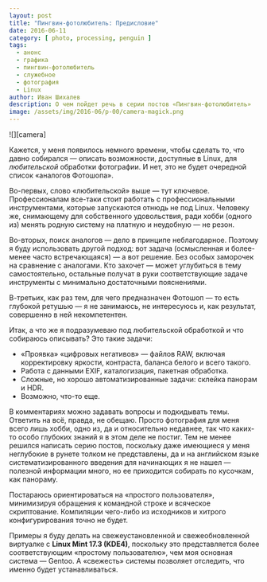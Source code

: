 ```yaml
---
layout: post
title: "Пингвин-фотолюбитель: Предисловие"
date: 2016-06-11
category: [ photo, processing, penguin ]
tags:
  - анонс
  - графика
  - пингвин-фотолюбитель
  - служебное
  - фотография
  - Linux
author: Иван Шихалев
description: О чем пойдет речь в серии постов «Пингвин-фотолюбитель»
image: /assets/img/2016-06/p-00/camera-magick.png
---
```


<div class="right-box" style="width: 300px;">
![][camera]
</div>

Кажется, у меня появилось немного времени, чтобы сделать то, что давно собирался — описать возможности,
доступные в Linux, для *любительской* обработки фотографии. И нет, это не будет очередной список «аналогов
Фотошопа».

Во-первых, слово «любительской» выше — тут ключевое. Профессионалам все-таки стоит работать с профессиональными
инструментами, которые запускаются отнюдь не под Linux. Человеку же, снимающему для собственного удовольствия,
ради хобби (одного из) менять родную систему на платную и неудобную — не резон.

Во-вторых, поиск аналогов — дело в принципе неблагодарное. Поэтому я буду использовать другой подход:
вот задача (осмысленная и более-менее часто встречающаяся) — а вот решение. Без особых заморочек на сравнение
с аналогами. Кто захочет — может углубиться в тему самостоятельно, остальные получат в руки соответствующие
задаче инструменты с минимально достаточными пояснениями.

В-третьих, как раз тем, для чего предназначен Фотошоп — то есть глубокой ретушью — я не занимаюсь,
не интересуюсь и, как результат, совершенно в ней некомпетентен.

Итак, а что же я подразумеваю под любительской обработкой и что собираюсь описывать? Это такие задачи:

* «Проявка» «цифровых негативов» — файлов RAW, включая корректировку яркости, контраста, баланса белого и всего такого.
* Работа с данными EXIF, каталогизация, пакетная обработка.
* Сложные, но хорошо автоматизированные задачи: склейка панорам и HDR.
* Возможно, что-то еще.

В комментариях можно задавать вопросы и подкидывать темы. Ответить на всё, правда, не обещаю. Просто фотография
для меня всего лишь хобби, одно из, да и относительно недавнее, так что каких-то особо глубоких знаний я в этом
деле не постиг. Тем не менее решился написать серию постов, поскольку даже имеющиеся у меня неглубокие в рунете
толком не представлены, да и на английском языке систематизированного введения для начинающих я не нашел — полезной
информации много, но ее приходится собирать по кусочкам, как панораму.

Постараюсь ориентироваться на «простого пользователя», минимизируя обращения к командной строке и всяческое
скриптование. Компиляции чего-либо из исходников и хитрого конфигурирования точно не будет.

Примеры я буду делать на свежеустановленной и свежеобновленной виртуалке с **Linux Mint 17.3 (KDE4)**, поскольку это
представляется более соответствующим «простому пользователю», чем моя основная система — Gentoo. А «свежесть» системы
позволяет отследить, что именно будет устанавливаться.

[camera]: /assets/img/2016-06/p-00/camera-magick.png
